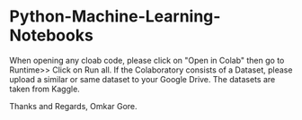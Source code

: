 # Python-Machine-Learning-Notebooks
When opening any cloab code, please click on "Open in Colab" then go to Runtime>> Click on Run all.
If the Colaboratory consists of a Dataset, please upload a similar or same dataset to your Google Drive.
The datasets are taken from Kaggle.

Thanks and Regards,
Omkar Gore.
